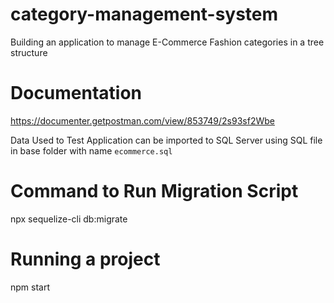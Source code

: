 # category-management-system

Building an application to manage E-Commerce Fashion categories in a tree structure

# Documentation

https://documenter.getpostman.com/view/853749/2s93sf2Wbe

Data Used to Test Application can be imported to SQL Server using SQL file in base folder with name `ecommerce.sql`

# Command to Run Migration Script

npx sequelize-cli db:migrate

# Running a project

npm start
